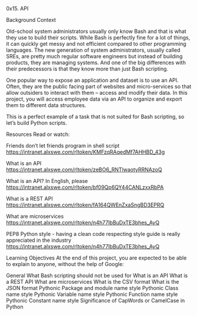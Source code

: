 0x15. API

Background Context


Old-school system administrators usually only know Bash and that is what they use to build their scripts. While Bash is perfectly fine for a lot of things, it can quickly get messy and not efficient compared to other programming languages. The new generation of system administrators, usually called SREs, are pretty much regular software engineers but instead of building products, they are managing systems. And one of the big differences with their predecessors is that they know more than just Bash scripting.

One popular way to expose an application and dataset is to use an API. Often, they are the public facing part of websites and micro-services so that allow outsiders to interact with them – access and modify their data. In this project, you will access employee data via an API to organize and export them to different data structures.

This is a perfect example of a task that is not suited for Bash scripting, so let’s build Python scripts.


Resources
Read or watch:

Friends don’t let friends program in shell script https://intranet.alxswe.com/rltoken/KMFzqRAqedMf7AHHBD_43g

What is an API https://intranet.alxswe.com/rltoken/zeBO6_RNTlwaotyRRNAzoQ

What is an API? In English, please https://intranet.alxswe.com/rltoken/bf09Qp6QY44CANLzxxRbPA

What is a REST API https://intranet.alxswe.com/rltoken/fA164QWEnZxaSngBD3EPRQ

What are microservices https://intranet.alxswe.com/rltoken/n4h77IbBuDxTE3bhes_AyQ

PEP8 Python style - having a clean code respecting style guide is really appreciated in the industry https://intranet.alxswe.com/rltoken/n4h77IbBuDxTE3bhes_AyQ

Learning Objectives
At the end of this project, you are expected to be able to explain to anyone, without the help of Google:

General
What Bash scripting should not be used for
What is an API
What is a REST API
What are microservices
What is the CSV format
What is the JSON format
Pythonic Package and module name style
Pythonic Class name style
Pythonic Variable name style
Pythonic Function name style
Pythonic Constant name style
Significance of CapWords or CamelCase in Python
